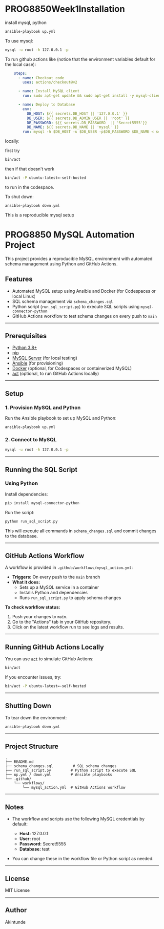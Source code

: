 # PROG8850Week1Installation
install mysql, python

```bash
ansible-playbook up.yml
```

To use mysql:

```bash
mysql -u root -h 127.0.0.1 -p
```

To run github actions like (notice that the environment variables default for the local case):

```yaml
    steps:
      - name: Checkout code
        uses: actions/checkout@v2

      - name: Install MySQL client
        run: sudo apt-get update && sudo apt-get install -y mysql-client

      - name: Deploy to Database
        env:
          DB_HOST: ${{ secrets.DB_HOST || '127.0.0.1' }} 
          DB_USER: ${{ secrets.DB_ADMIN_USER || 'root' }}
          DB_PASSWORD: ${{ secrets.DB_PASSWORD  || 'Secret5555'}}
          DB_NAME: ${{ secrets.DB_NAME || 'mysql' }}
        run: mysql -h $DB_HOST -u $DB_USER -p$DB_PASSWORD $DB_NAME < schema_changes.sql
```

locally:

first try

```bash
bin/act
```

then if that doesn't work 

```bash
bin/act -P ubuntu-latest=-self-hosted
```

to run in the codespace.

To shut down:

```bash
ansible-playbook down.yml
```

This is a reproducible mysql setup

# PROG8850 MySQL Automation Project

This project provides a reproducible MySQL environment with automated schema management using Python and GitHub Actions.

## Features

- Automated MySQL setup using Ansible and Docker (for Codespaces or local Linux)
- SQL schema management via `schema_changes.sql`
- Python script (`run_sql_script.py`) to execute SQL scripts using `mysql-connector-python`
- GitHub Actions workflow to test schema changes on every push to `main`

---

## Prerequisites

- [Python 3.8+](https://www.python.org/)
- [pip](https://pip.pypa.io/en/stable/)
- [MySQL Server](https://dev.mysql.com/downloads/mysql/) (for local testing)
- [Ansible](https://docs.ansible.com/) (for provisioning)
- [Docker](https://www.docker.com/) (optional, for Codespaces or containerized MySQL)
- [act](https://github.com/nektos/act) (optional, to run GitHub Actions locally)

---

## Setup

### 1. Provision MySQL and Python

Run the Ansible playbook to set up MySQL and Python:

```bash
ansible-playbook up.yml
```

### 2. Connect to MySQL

```bash
mysql -u root -h 127.0.0.1 -p
```

---

## Running the SQL Script

### Using Python

Install dependencies:

```bash
pip install mysql-connector-python
```

Run the script:

```bash
python run_sql_script.py
```

This will execute all commands in `schema_changes.sql` and commit changes to the database.

---

## GitHub Actions Workflow

A workflow is provided in `.github/workflows/mysql_action.yml`:

- **Triggers:** On every push to the `main` branch
- **What it does:**
  - Sets up a MySQL service in a container
  - Installs Python and dependencies
  - Runs `run_sql_script.py` to apply schema changes

**To check workflow status:**
1. Push your changes to `main`.
2. Go to the "Actions" tab in your GitHub repository.
3. Click on the latest workflow run to see logs and results.

---

## Running GitHub Actions Locally

You can use [`act`](https://github.com/nektos/act) to simulate GitHub Actions:

```bash
bin/act
```

If you encounter issues, try:

```bash
bin/act -P ubuntu-latest=-self-hosted
```

---

## Shutting Down

To tear down the environment:

```bash
ansible-playbook down.yml
```

---

## Project Structure

```
.
├── README.md
├── schema_changes.sql         # SQL schema changes
├── run_sql_script.py         # Python script to execute SQL
├── up.yml / down.yml         # Ansible playbooks
└── .github/
    └── workflows/
        └── mysql_action.yml  # GitHub Actions workflow
```

---

## Notes

- The workflow and scripts use the following MySQL credentials by default:
  - **Host:** 127.0.0.1
  - **User:** root
  - **Password:** Secret5555
  - **Database:** test

- You can change these in the workflow file or Python script as needed.

---

## License

MIT License

---

## Author

Akintunde
